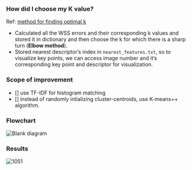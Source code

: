 
### How did I choose my K value?
Ref: <a href = "https://medium.com/analytics-vidhya/how-to-determine-the-optimal-k-for-k-means-708505d204eb"> method for finding optimal k </a>
- Calculated all the WSS errors and their corresponding k values and stored it in dictionary and then choose the k for which there is a sharp turn (**Elbow method**).
- Stored nearest descriptor’s index in ```nearest_features.txt```, so to visualize key points, we can access image number and it’s corresponding key point and descriptor for visualization.

### Scope of improvement
- [] use TF-IDF for histogram matching
- [] instead of randomly intializing cluster-centroids, use K-means++ algorithm.

### Flowchart
![Blank diagram](https://user-images.githubusercontent.com/75074904/204826175-3fe5a001-57d5-4d3d-81f9-5cdfb7ea623e.png)

### Results
![1051](https://user-images.githubusercontent.com/75074904/204826238-e390b4dd-d35a-4d9c-a113-b533857b560c.png)
